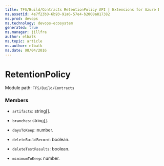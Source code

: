 ```yaml
---
title: TFS/Build/Contracts RetentionPolicy API | Extensions for Azure DevOps Services
ms.assetid: 4e7f23b0-6b93-91a6-57e4-b2008a817382
ms.prod: devops
ms.technology: devops-ecosystem
generated: true
ms.manager: jillfra
author: elbatk
ms.topic: article
ms.author: elbatk
ms.date: 08/04/2016
---
```


# RetentionPolicy

Module path: `TFS/Build/Contracts`


### Members

* `artifacts`: string[]. 

* `branches`: string[]. 

* `daysToKeep`: number. 

* `deleteBuildRecord`: boolean. 

* `deleteTestResults`: boolean. 

* `minimumToKeep`: number. 

